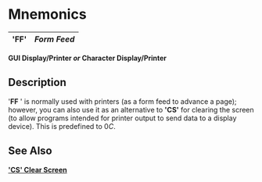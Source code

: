 # Mnemonics

**'FF'** |  **_Form Feed_**  
---|---  
  
**GUI Display/Printer _or_ Character Display/Printer**

##  Description

'**FF** ' is normally used with printers (as a form feed to advance a page); however, you can also use it as an alternative to **'CS'** for clearing the screen (to allow programs intended for printer output to send data to a display device). This is predefined to $0C$.

## See Also

**['CS' Clear Screen](cs.md)**
